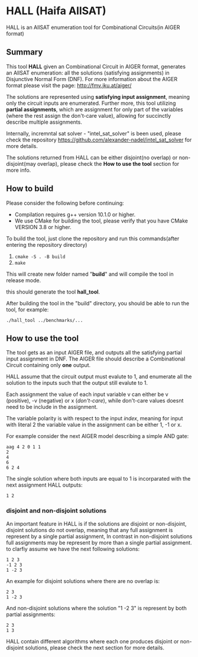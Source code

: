 # HALL (Haifa AllSAT)

HALL is an AllSAT enumeration tool for Combinational Circuits(in AIGER format)

## Summary

This tool **HALL** given an Combinational Circuit in AIGER format, generates an AllSAT enumeration: all the solutions (satisfying assignments) in Disjunctive Normal Form (DNF). For more information about the AIGER format please visit the page: http://fmv.jku.at/aiger/

The solutions are represented using **satisfying input assignment**, meaning only the circuit inputs are enumerated.
Further more, this tool utilizing **partial assignments**, which are assignment for only part of the variables (where the rest assign the don't-care value), allowing for succinctly describe multiple assignments.

Internally, incremntal sat solver - "intel_sat_solver" is been used, please check the repository https://github.com/alexander-nadel/intel_sat_solver for more details.

The solutions returned from HALL can be either disjoint(no overlap) or non-disjoint(may overlap), please check the **How to use the tool** section for more info.

## How to build

Please consider the following before continuing: 
- Compilation requires g++ version 10.1.0 or higher.
- We use CMake for building the tool, please verify that you have CMake VERSION 3.8 or higher.

To build the tool, just clone the repository and run this commands(after entering the repository directory)

1.	```cmake -S . -B build```
2.  ```make```

This will create new folder named "**build**" and will compile the tool in release mode.

this should generate the tool **hall_tool**.

After building the tool in the "build" directory, you should be able to run the tool, for example:

```
./hall_tool ../benchmarks/...
```

## How to use the tool

The tool gets as an input AIGER file, and outputs all the satisfying partial input assignment in DNF.
The AIGER file should describe a Combinational Circuit containing only **one** output.

HALL assume that the circuit output must evalute to 1, and enumerate all the solution to the inputs such that the output still evalute to 1.

Each assignment the value of each input variable v can either be v (positive), -v (negative) or x (*don't-care*), while don't-care values doesnt need to be include in the assignment.

The variable polarity is with respect to the input *index*, meaning for input with literal 2 the variable value in the assignment can be either 1, -1 or x.

For example consider the next AIGER model describing a simple AND gate:

```
aag 4 2 0 1 1
2
4
6
6 2 4
```
The single solution where both inputs are equal to 1 is incorparated with the next assignment HALL outputs:

```
1 2
```

### disjoint and non-disjoint solutions

An important feature in HALL is if the solutions are disjoint or non-disjoint,
disjoint solutions do not overlap, meaning that any full assignment is represent by a single partial assignment, In contrast in non-disjoint solutions full assignments may be represent by more than a single partial assignment.
to clarfiy assume we have the next following solutions:

```
1 2 3
-1 2 3
1 -2 3
```
An example for disjoint solutions where there are no overlap is:

```
2 3 
1 -2 3
```

And non-disjoint solutions where the solution "1 -2 3" is represent by both partial assignments:

```
2 3
1 3
```

HALL contain different algorithms where each one produces disjoint or non-disjoint solutions, please check the next section for more details.
